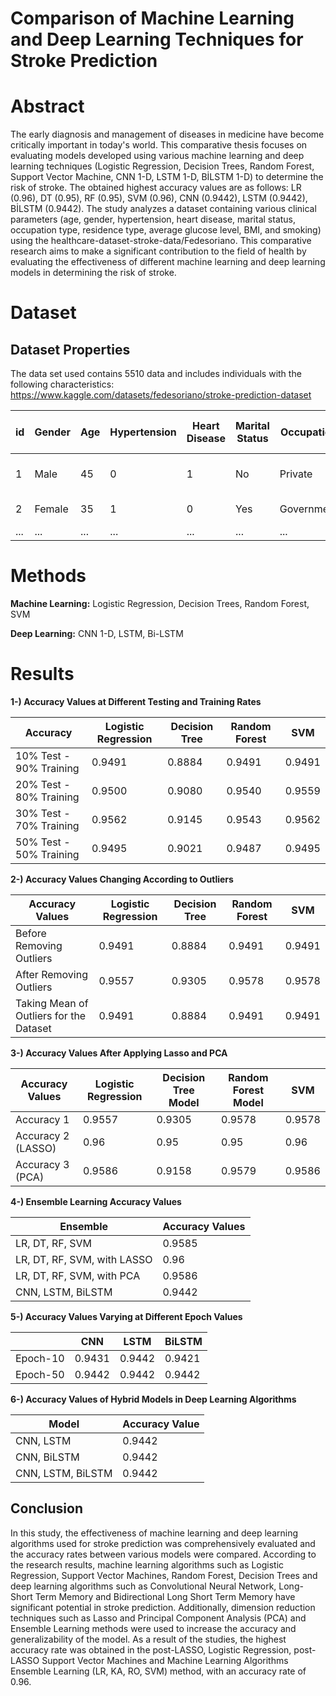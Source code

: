 
# Comparison of Machine Learning and Deep Learning Techniques for Stroke Prediction 

# Abstract
The early diagnosis and management of diseases in medicine have become critically important in today's world. This comparative thesis focuses on evaluating models developed using various machine learning and deep learning techniques (Logistic Regression, Decision Trees, Random Forest, Support Vector Machine, CNN 1-D, LSTM 1-D, BİLSTM 1-D) to determine the risk of stroke. The  obtained highest accuracy values are as follows: LR (0.96), DT (0.95), RF (0.95), SVM (0.96), CNN (0.9442), LSTM (0.9442), BİLSTM (0.9442). The study analyzes a dataset containing various clinical parameters (age, gender, hypertension, heart disease, marital status, occupation type, residence type, average glucose level, BMI, and smoking) using the healthcare-dataset-stroke-data/Fedesoriano. This comparative research aims to make a significant contribution to the field of health by evaluating the effectiveness of different machine learning and deep learning models in determining the risk of stroke.



# Dataset


## Dataset Properties
The data set used contains 5510 data and includes individuals with the following characteristics:
https://www.kaggle.com/datasets/fedesoriano/stroke-prediction-dataset

| id | Gender | Age | Hypertension | Heart Disease | Marital Status  | Occupation | Residence Type | Average Glucose Level | Body Mass Index | Smoking Status | Stroke |
|--------|----------|-----|---------------|-----------------|----------------|---------|--------------|---------------------------|---------------------|---------------------|-----|
| 1      | Male    | 45  | 0             | 1               | No          | Private    | City        | 87.5                      | 28.3                | have smoked before  | 0   |
| 2      | Female    | 35  | 1             | 0               | Yes           | Government  | Rural       | 110.2                     | 32.1                | never smoked       | 1   ||
| ...    | ...      | ... | ...           | ...             | ...            | ...     | ...          | ...                       | ...                 | ...               | ... |




  
# Methods

**Machine Learning:** Logistic Regression, Decision Trees, Random Forest, SVM

**Deep Learning:** CNN 1-D, LSTM, Bi-LSTM

# Results

**1-) Accuracy Values at Different Testing and Training Rates** 

| Accuracy                   | Logistic Regression | Decision Tree | Random Forest | SVM    |
|----------------------------|---------------------|---------------|---------------|--------|
| 10% Test - 90% Training     | 0.9491              | 0.8884        | 0.9491        | 0.9491 |
| 20% Test - 80% Training     | 0.9500              | 0.9080        | 0.9540        | 0.9559 |
| 30% Test - 70% Training     | 0.9562              | 0.9145        | 0.9543        | 0.9562 |
| 50% Test - 50% Training     | 0.9495              | 0.9021        | 0.9487        | 0.9495 |


**2-) Accuracy Values Changing According to Outliers** 

| Accuracy Values                                       | Logistic Regression | Decision Tree | Random Forest | SVM    |
|-------------------------------------------------------|--------------------|-------------|-----------------|--------|
| Before Removing Outliers                              | 0.9491             | 0.8884      | 0.9491          | 0.9491 |
| After Removing Outliers                               | 0.9557             | 0.9305      | 0.9578          | 0.9578 |
| Taking Mean of Outliers for the Dataset               | 0.9491             | 0.8884      | 0.9491          | 0.9491 |

**3-) Accuracy Values After Applying Lasso and PCA** 

| Accuracy Values     | Logistic Regression | Decision Tree Model | Random Forest Model | SVM    |
|----------------------|----------------------|----------------------|-----------------------|--------|
| Accuracy 1           | 0.9557               | 0.9305               | 0.9578                | 0.9578 |
| Accuracy 2 (LASSO)   | 0.96                 | 0.95                 | 0.95                  | 0.96   |
| Accuracy 3 (PCA)     | 0.9586               | 0.9158               | 0.9579                | 0.9586 |

**4-) Ensemble Learning Accuracy Values** 


| Ensemble                        | Accuracy Values |
|---------------------------------|----------------|
| LR, DT, RF, SVM                  | 0.9585         |
| LR, DT, RF, SVM, with LASSO       | 0.96           |
| LR, DT, RF, SVM, with PCA         | 0.9586         |
| CNN, LSTM, BiLSTM               | 0.9442         |

**5-) Accuracy Values Varying at Different Epoch Values** 

|        | CNN    | LSTM   | BiLSTM |
|--------|--------|--------|---------|
| Epoch-10| 0.9431 | 0.9442 | 0.9421  |
| Epoch-50| 0.9442 | 0.9442 | 0.9442  |

**6-) Accuracy Values of Hybrid Models in Deep Learning Algorithms** 

| Model             | Accuracy Value |
|-------------------|----------------|
| CNN, LSTM         | 0.9442         |
| CNN, BiLSTM      | 0.9442         |
| CNN, LSTM, BiLSTM | 0.9442         |

## Conclusion

In this study, the effectiveness of machine learning and deep learning algorithms used for stroke prediction was comprehensively evaluated and the accuracy rates between various models were compared. According to the research results, machine learning algorithms such as Logistic Regression, Support Vector Machines, Random Forest, Decision Trees and deep learning algorithms such as Convolutional Neural Network, Long-Short Term Memory and Bidirectional Long Short Term Memory have significant potential in stroke prediction. Additionally, dimension reduction techniques such as Lasso and Principal Component Analysis (PCA) and Ensemble Learning methods were used to increase the accuracy and generalizability of the model. As a result of the studies, the highest accuracy rate was obtained in the post-LASSO, Logistic Regression, post-LASSO Support Vector Machines and Machine Learning Algorithms Ensemble Learning (LR, KA, RO, SVM) method, with an accuracy rate of 0.96.
